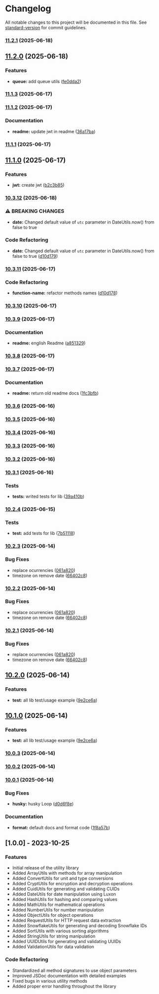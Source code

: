 # Changelog

All notable changes to this project will be documented in this file. See [standard-version](https://github.com/conventional-changelog/standard-version) for commit guidelines.

### [11.2.1](https://github.com/brmorillo/util/compare/v11.2.0...v11.2.1) (2025-06-18)

## [11.2.0](https://github.com/brmorillo/util/compare/v11.1.3...v11.2.0) (2025-06-18)


### Features

* **queue:** add queue utils ([fe0dda2](https://github.com/brmorillo/util/commit/fe0dda2f243e34c6f96ca1ac07fec2dbb9974b88))

### [11.1.3](https://github.com/brmorillo/util/compare/v11.1.2...v11.1.3) (2025-06-17)

### [11.1.2](https://github.com/brmorillo/util/compare/v11.1.1...v11.1.2) (2025-06-17)


### Documentation

* **readme:** update jwt in readme ([36a17ba](https://github.com/brmorillo/util/commit/36a17ba804e4d4d797c50e1949e713cf8903ff3d))

### [11.1.1](https://github.com/brmorillo/util/compare/v11.1.0...v11.1.1) (2025-06-17)

## [11.1.0](https://github.com/brmorillo/util/compare/v10.3.11...v11.1.0) (2025-06-17)


### Features

* **jwt:** create jwt ([b2c3b85](https://github.com/brmorillo/util/commit/b2c3b8518831e2f5290dffb57f19a86700b1cbea))

### [10.3.12](https://github.com/brmorillo/util/compare/v10.3.11...v10.3.12) (2025-06-18)


### ⚠ BREAKING CHANGES

* **date:** Changed default value of `utc` parameter in DateUtils.now() from false to true

### Code Refactoring

* **date:** Changed default value of `utc` parameter in DateUtils.now() from false to true ([d10d179](https://github.com/brmorillo/util/commit/d10d17936b685f12a03f0beeb180542b1ac8e5df))

### [10.3.11](https://github.com/brmorillo/util/compare/v10.3.10...v10.3.11) (2025-06-17)


### Code Refactoring

* **function-name:** refactor methods names ([d10d178](https://github.com/brmorillo/util/commit/d10d17836b685f12a03f0beeb180542b1ac8e5de))

### [10.3.10](https://github.com/brmorillo/util/compare/v10.3.9...v10.3.10) (2025-06-17)

### [10.3.9](https://github.com/brmorillo/util/compare/v10.3.8...v10.3.9) (2025-06-17)


### Documentation

* **readme:** english Readme ([a851329](https://github.com/brmorillo/util/commit/a851329a48373ce5d1c3b3a65ca90822e1246d78))

### [10.3.8](https://github.com/brmorillo/util/compare/v10.3.7...v10.3.8) (2025-06-17)

### [10.3.7](https://github.com/brmorillo/util/compare/v10.3.6...v10.3.7) (2025-06-17)


### Documentation

* **readme:** return old readme docs ([1fc3bfb](https://github.com/brmorillo/util/commit/1fc3bfb165bef7dee9df00407408725e9e933944))

### [10.3.6](https://github.com/brmorillo/util/compare/v10.3.5...v10.3.6) (2025-06-16)

### [10.3.5](https://github.com/brmorillo/util/compare/v10.3.4...v10.3.5) (2025-06-16)

### [10.3.4](https://github.com/brmorillo/util/compare/v10.3.3...v10.3.4) (2025-06-16)

### [10.3.3](https://github.com/brmorillo/util/compare/v10.3.2...v10.3.3) (2025-06-16)

### [10.3.2](https://github.com/brmorillo/util/compare/v10.3.1...v10.3.2) (2025-06-16)

### [10.3.1](https://github.com/brmorillo/util/compare/v10.2.4...v10.3.1) (2025-06-16)


### Tests

* **tests:** writed tests for lib ([39a410b](https://github.com/brmorillo/util/commit/39a410b3bf47494ef1dea85c22fd9d8526d6e141))

### [10.2.4](https://github.com/brmorillo/util/compare/v10.2.3...v10.2.4) (2025-06-15)


### Tests

* **test:** add tests for lib ([7b51118](https://github.com/brmorillo/util/commit/7b5111811479e9edde05425cd1b0b2a5bee44814))

### [10.2.3](https://github.com/brmorillo/util/compare/v9.0.0...v10.2.3) (2025-06-14)


### Bug Fixes

* replace ocurrencies ([061a820](https://github.com/brmorillo/util/commit/061a820a3557f09b3ddd6277637467b6e1ba1091))
* timezone on remove date ([66402c8](https://github.com/brmorillo/util/commit/66402c86be9c77dbde24cc9a350ba7191ef69899))

### [10.2.2](https://github.com/brmorillo/util/compare/v9.0.0...v10.2.2) (2025-06-14)


### Bug Fixes

* replace ocurrencies ([061a820](https://github.com/brmorillo/util/commit/061a820a3557f09b3ddd6277637467b6e1ba1091))
* timezone on remove date ([66402c8](https://github.com/brmorillo/util/commit/66402c86be9c77dbde24cc9a350ba7191ef69899))

### [10.2.1](https://github.com/brmorillo/util/compare/v9.0.0...v10.2.1) (2025-06-14)


### Bug Fixes

* replace ocurrencies ([061a820](https://github.com/brmorillo/util/commit/061a820a3557f09b3ddd6277637467b6e1ba1091))
* timezone on remove date ([66402c8](https://github.com/brmorillo/util/commit/66402c86be9c77dbde24cc9a350ba7191ef69899))

## [10.2.0](https://github.com/brmorillo/util/compare/v10.0.3...v10.2.0) (2025-06-14)


### Features

* **test:** all lib test/usage example ([9e2ce6a](https://github.com/brmorillo/util/commit/9e2ce6a3a15d2c4cfaea3f024bff138a6c6a95f4))

## [10.1.0](https://github.com/brmorillo/util/compare/v10.0.3...v10.1.0) (2025-06-14)


### Features

* **test:** all lib test/usage example ([9e2ce6a](https://github.com/brmorillo/util/commit/9e2ce6a3a15d2c4cfaea3f024bff138a6c6a95f4))

### [10.0.3](https://github.com/brmorillo/util/compare/v10.0.2...v10.0.3) (2025-06-14)

### [10.0.2](https://github.com/brmorillo/util/compare/v10.0.1...v10.0.2) (2025-06-14)

### [10.0.1](https://github.com/brmorillo/util/compare/v10.0.0...v10.0.1) (2025-06-14)


### Bug Fixes

* **husky:** husky Loop ([d0d6f8e](https://github.com/brmorillo/util/commit/d0d6f8e873e259482c001716cf4cdcca684618f0))


### Documentation

* **format:** default docs and format code ([1f8a57b](https://github.com/brmorillo/util/commit/1f8a57b73fc1051af1a18de80b1b2a8e858047bc))

## [1.0.0] - 2023-10-25

### Features

- Initial release of the utility library
- Added ArrayUtils with methods for array manipulation
- Added ConvertUtils for unit and type conversions
- Added CryptUtils for encryption and decryption operations
- Added CuidUtils for generating and validating CUIDs
- Added DateUtils for date manipulation using Luxon
- Added HashUtils for hashing and comparing values
- Added MathUtils for mathematical operations
- Added NumberUtils for number manipulation
- Added ObjectUtils for object operations
- Added RequestUtils for HTTP request data extraction
- Added SnowflakeUtils for generating and decoding Snowflake IDs
- Added SortUtils with various sorting algorithms
- Added StringUtils for string manipulation
- Added UUIDUtils for generating and validating UUIDs
- Added ValidationUtils for data validation

### Code Refactoring

- Standardized all method signatures to use object parameters
- Improved JSDoc documentation with detailed examples
- Fixed bugs in various utility methods
- Added proper error handling throughout the library